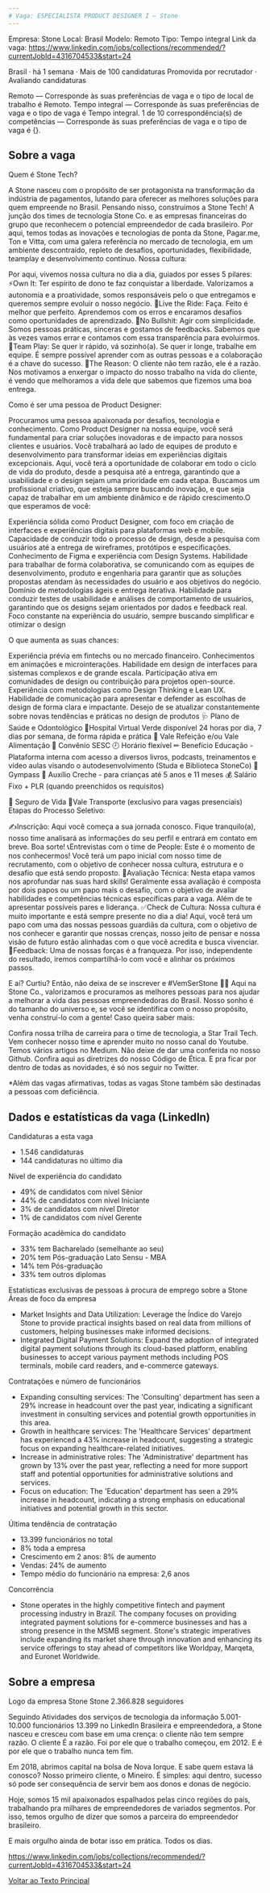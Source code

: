 ```yaml
---
# Vaga: ESPECIALISTA PRODUCT DESIGNER I — Stone
---
```


Empresa: Stone
Local: Brasil
Modelo: Remoto
Tipo: Tempo integral
Link da vaga: https://www.linkedin.com/jobs/collections/recommended/?currentJobId=4316704533&start=24

Brasil · há 1 semana · Mais de 100 candidaturas
Promovida por recrutador · Avaliando candidaturas

Remoto — Corresponde às suas preferências de vaga e o tipo de local de trabalho é Remoto.
Tempo integral — Corresponde às suas preferências de vaga e o tipo de vaga é Tempo integral.
1 de 10 correspondência(s) de competências — Corresponde às suas preferências de vaga e o tipo de vaga é {}.

## Sobre a vaga
Quem é Stone Tech?

A Stone nasceu com o propósito de ser protagonista na transformação da indústria de pagamentos, lutando para oferecer as melhores soluções para quem empreende no Brasil.
Pensando nisso, construímos a Stone Tech! A junção dos times de tecnologia Stone Co. e as empresas financeiras do grupo que reconhecem o potencial empreendedor de cada brasileiro. Por aqui, temos todas as inovações e tecnologias de ponta da Stone, Pagar.me, Ton e Vitta, com uma galera referência no mercado de tecnologia, em um ambiente descontraído, repleto de desafios, oportunidades, flexibilidade, teamplay e desenvolvimento contínuo.
Nossa cultura:

Por aqui, vivemos nossa cultura no dia a dia, guiados por esses 5 pilares:
⚡Own It: Ter espírito de dono te faz conquistar a liberdade. Valorizamos a autonomia e a proatividade, somos responsáveis pelo o que entregamos e queremos sempre evoluir o nosso negócio.
🎢Live the Ride: Faça. Feito é melhor que perfeito. Aprendemos com os erros e encaramos desafios como oportunidades de aprendizado.
🎤No Bullshit: Agir com simplicidade. Somos pessoas práticas, sinceras e gostamos de feedbacks. Sabemos que às vezes vamos errar e contamos com essa transparência para evoluirmos.
🤝Team Play: Se quer ir rápido, vá sozinho(a). Se quer ir longe, trabalhe em equipe. É sempre possível aprender com as outras pessoas e a colaboração é a chave do sucesso.
💚The Reason: O cliente não tem razão, ele é a razão. Nos motivamos a enxergar o impacto do nosso trabalho na vida do cliente, é vendo que melhoramos a vida dele que sabemos que fizemos uma boa entrega.


Como é ser uma pessoa de Product Designer:

Procuramos uma pessoa apaixonada por desafios, tecnologia e conhecimento. Como Product Designer na nossa equipe, você será fundamental para criar soluções inovadoras e de impacto para nossos clientes e usuários. Você trabalhará ao lado de equipes de produto e desenvolvimento para transformar ideias em experiências digitais excepcionais. Aqui, você terá a oportunidade de colaborar em todo o ciclo de vida do produto, desde a pesquisa até a entrega, garantindo que a usabilidade e o design sejam uma prioridade em cada etapa. Buscamos um profissional criativo, que esteja sempre buscando inovação, e que seja capaz de trabalhar em um ambiente dinâmico e de rápido crescimento.O que esperamos de você:



Experiência sólida como Product Designer, com foco em criação de interfaces e experiências digitais para plataformas web e mobile.
Capacidade de conduzir todo o processo de design, desde a pesquisa com usuários até a entrega de wireframes, protótipos e especificações.
Conhecimento de Figma e experiência com Design Systems.
Habilidade para trabalhar de forma colaborativa, se comunicando com as equipes de desenvolvimento, produto e engenharia para garantir que as soluções propostas atendam às necessidades do usuário e aos objetivos do negócio.
Domínio de metodologias ágeis e entrega iterativa.
Habilidade para conduzir testes de usabilidade e análises de comportamento de usuários, garantindo que os designs sejam orientados por dados e feedback real.
Foco constante na experiência do usuário, sempre buscando simplificar e otimizar o design


O que aumenta as suas chances:

Experiência prévia em fintechs ou no mercado financeiro.
Conhecimentos em animações e microinterações.
Habilidade em design de interfaces para sistemas complexos e de grande escala.
Participação ativa em comunidades de design ou contribuição para projetos open-source.
Experiência com metodologias como Design Thinking e Lean UX.
Habilidade de comunicação para apresentar e defender as escolhas de design de forma clara e impactante.
Desejo de se atualizar constantemente sobre novas tendências e práticas no design de produtos
🩺 Plano de Saúde e Odontológico
🏥Hospital Virtual Verde disponível 24 horas por dia, 7 dias por semana, de forma rápida e prática
🥗 Vale Refeição e/ou Vale Alimentação
🌴 Convênio SESC
🕗 Horário flexível
✏ Benefício Educação - Plataforma interna com acesso a diversos livros, podcasts, treinamentos e vídeo aulas visando o autodesenvolvimento (Studa e Biblioteca StoneCo)
💪 Gympass
👶 Auxílio Creche - para crianças até 5 anos e 11 meses
💰 Salário Fixo + PLR (quando preenchidos os requisitos)

💚 Seguro de Vida
🚗Vale Transporte (exclusivo para vagas presenciais)
Etapas do Processo Seletivo:

✍Inscrição: Aqui você começa a sua jornada conosco. Fique tranquilo(a), nosso time analisará as informações do seu perfil e entrará em contato em breve. Boa sorte!
📞Entrevistas com o time de People: Este é o momento de nos conhecermos! Você terá um papo inicial com nosso time de recrutamento, com o objetivo de conhecer nossa cultura, estrutura e o desafio que está sendo proposto.
🎯Avaliação Técnica: Nesta etapa vamos nos aprofundar nas suas hard skills! Geralmente essa avaliação é composta por dois papos ou um papo mais o desafio, com o objetivo de avaliar habilidades e competências técnicas específicas para a vaga. Além de te apresentar possíveis pares e liderança.
✅Check de Cultura: Nossa cultura é muito importante e está sempre presente no dia a dia! Aqui, você terá um papo com uma das nossas pessoas guardiãs da cultura, com o objetivo de nos conhecer e garantir que nossas crenças, nosso jeito de pensar e nossa visão de futuro estão alinhadas com o que você acredita e busca vivenciar.
🏁Feedback: Uma de nossas forças é a franqueza. Por isso, independente do resultado, iremos compartilhá-lo com você e alinhar os próximos passos.


E aí? Curtiu? Então, não deixa de se inscrever e #VemSerStone 💚🚀
Aqui na Stone Co., valorizamos e procuramos as melhores pessoas para nos ajudar a melhorar a vida das pessoas empreendedoras do Brasil. Nosso sonho é do tamanho do universo e, se você se identifica com o nosso propósito, venha construí-lo com a gente! Caso queira saber mais:


Confira nossa trilha de carreira para o time de tecnologia, a Star Trail Tech.
Vem conhecer nosso time e aprender muito no nosso canal do Youtube.
Temos vários artigos no Medium.
Não deixe de dar uma conferida no nosso Github.
Confira aqui as diretrizes do nosso Código de Ética.
E pra ficar por dentro de todas as novidades, é só nos seguir no Twitter.




*Além das vagas afirmativas, todas as vagas Stone também são destinadas a pessoas com deficiência.



## Dados e estatísticas da vaga (LinkedIn)
Candidaturas a esta vaga
- 1.546 candidaturas
- 144 candidaturas no último dia

Nível de experiência do candidato
- 49% de candidatos com nível Sênior
- 44% de candidatos com nível Iniciante
- 3% de candidatos com nível Diretor
- 1% de candidatos com nível Gerente

Formação acadêmica do candidato
- 33% tem Bacharelado (semelhante ao seu)
- 20% tem Pós-graduação Lato Sensu - MBA
- 14% tem Pós-graduação
- 33% tem outros diplomas

Estatísticas exclusivas de pessoas à procura de emprego sobre a Stone
Áreas de foco da empresa
- Market Insights and Data Utilization: Leverage the Índice do Varejo Stone to provide practical insights based on real data from millions of customers, helping businesses make informed decisions.
- Integrated Digital Payment Solutions: Expand the adoption of integrated digital payment solutions through its cloud-based platform, enabling businesses to accept various payment methods including POS terminals, mobile card readers, and e-commerce gateways.

Contratações e número de funcionários
- Expanding consulting services: The 'Consulting' department has seen a 29% increase in headcount over the past year, indicating a significant investment in consulting services and potential growth opportunities in this area.
- Growth in healthcare services: The 'Healthcare Services' department has experienced a 43% increase in headcount, suggesting a strategic focus on expanding healthcare-related initiatives.
- Increase in administrative roles: The 'Administrative' department has grown by 13% over the past year, reflecting a need for more support staff and potential opportunities for administrative solutions and services.
- Focus on education: The 'Education' department has seen a 29% increase in headcount, indicating a strong emphasis on educational initiatives and potential growth in this sector.

Última tendência de contratação
- 13.399 funcionários no total
- 8% toda a empresa
- Crescimento em 2 anos: 8% de aumento
- Vendas: 24% de aumento
- Tempo médio do funcionário na empresa: 2,6 anos

Concorrência
- Stone operates in the highly competitive fintech and payment processing industry in Brazil. The company focuses on providing integrated payment solutions for e-commerce businesses and has a strong presence in the MSMB segment. Stone's strategic imperatives include expanding its market share through innovation and enhancing its service offerings to stay ahead of competitors like Worldpay, Marqeta, and Euronet Worldwide.

## Sobre a empresa
Logo da empresa Stone
Stone
2.366.828 seguidores

Seguindo
Atividades dos serviços de tecnologia da informação 5.001-10.000 funcionários 13.399 no LinkedIn
Brasileira e empreendedora, a Stone nasceu e cresceu com base em uma crença: o cliente não tem sempre razão. O cliente É a razão. Foi por ele que o trabalho começou, em 2012. E é por ele que o trabalho nunca tem fim.

Em 2018, abrimos capital na bolsa de Nova Iorque. E sabe quem estava lá conosco? Nosso primeiro cliente, o Mineiro. É simples: aqui dentro, sucesso só pode ser consequência de servir bem aos donos e donas de negócio.

Hoje, somos 15 mil apaixonados espalhados pelas cinco regiões do país, trabalhando pra milhares de empreendedores de variados segmentos. Por isso, temos orgulho de dizer que somos a parceira do empreendedor brasileiro.

E mais orgulho ainda de botar isso em prática. Todos os dias.

https://www.linkedin.com/jobs/collections/recommended/?currentJobId=4316704533&start=24

[Voltar ao Texto Principal](../index.md)
